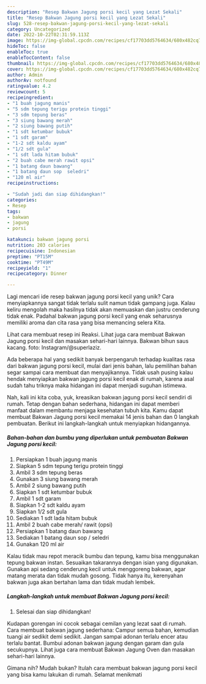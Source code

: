 ```yaml
---
description: "Resep Bakwan Jagung porsi kecil yang Lezat Sekali"
title: "Resep Bakwan Jagung porsi kecil yang Lezat Sekali"
slug: 528-resep-bakwan-jagung-porsi-kecil-yang-lezat-sekali
category: Uncategorized
date: 2022-10-22T02:31:59.113Z
image: https://img-global.cpcdn.com/recipes/cf17703dd5764634/680x482cq70/bakwan-jagung-porsi-kecil-foto-resep-utama.jpg
hideToc: false
enableToc: true
enableTocContent: false
thumbnail: https://img-global.cpcdn.com/recipes/cf17703dd5764634/680x482cq70/bakwan-jagung-porsi-kecil-foto-resep-utama.jpg
cover: https://img-global.cpcdn.com/recipes/cf17703dd5764634/680x482cq70/bakwan-jagung-porsi-kecil-foto-resep-utama.jpg
author: Admin
authorAv: notfound
ratingvalue: 4.2
reviewcount: 5
recipeingredient:
- "1 buah jagung manis"
- "5 sdm tepung terigu protein tinggi"
- "3 sdm tepung beras"
- "3 siung bawang merah"
- "2 siung bawang putih"
- "1 sdt ketumbar bubuk"
- "1 sdt garam"
- "1-2 sdt kaldu ayam"
- "1/2 sdt gula"
- "1 sdt lada hitam bubuk"
- "2 buah cabe merah rawit opsi"
- "1 batang daun bawang"
- "1 batang daun sop  seledri"
- "120 ml air"
recipeinstructions:

- "Sudah jadi dan siap dihidangkan!"
categories:
- Resep
tags:
- bakwan
- jagung
- porsi

katakunci: bakwan jagung porsi 
nutrition: 203 calories
recipecuisine: Indonesian
preptime: "PT15M"
cooktime: "PT49M"
recipeyield: "1"
recipecategory: Dinner

---
```





Lagi mencari ide resep bakwan jagung porsi kecil yang unik? Cara menyiapkannya sangat tidak terlalu sulit namun tidak gampang juga. Kalau keliru mengolah maka hasilnya tidak akan memuaskan dan justru cenderung tidak enak. Padahal bakwan jagung porsi kecil yang enak seharusnya memiliki aroma dan cita rasa yang bisa memancing selera Kita.





Lihat cara membuat resep ini Reaksi. Lihat juga cara membuat Bakwan Jagung porsi kecil dan masakan sehari-hari lainnya. Bakwan bihun saus kacang. foto: Instagram/@superlaziz.

Ada beberapa hal yang sedikit banyak berpengaruh terhadap kualitas rasa dari bakwan jagung porsi kecil, mulai dari jenis bahan, lalu pemilihan bahan segar sampai cara membuat dan menyajikannya. Tidak usah pusing kalau hendak menyiapkan bakwan jagung porsi kecil enak di rumah, karena asal sudah tahu triknya maka hidangan ini dapat menjadi suguhan istimewa.






Nah, kali ini kita coba, yuk, kreasikan bakwan jagung porsi kecil sendiri di rumah. Tetap dengan bahan sederhana, hidangan ini dapat memberi manfaat dalam membantu menjaga kesehatan tubuh kita. Kamu dapat membuat Bakwan Jagung porsi kecil memakai 14 jenis bahan dan 0 langkah pembuatan. Berikut ini langkah-langkah untuk menyiapkan hidangannya.

<!--inarticleads1-->

##### Bahan-bahan dan bumbu yang diperlukan untuk pembuatan Bakwan Jagung porsi kecil:

1. Persiapkan 1 buah jagung manis
1. Siapkan 5 sdm tepung terigu protein tinggi
1. Ambil 3 sdm tepung beras
1. Gunakan 3 siung bawang merah
1. Ambil 2 siung bawang putih
1. Siapkan 1 sdt ketumbar bubuk
1. Ambil 1 sdt garam
1. Siapkan 1-2 sdt kaldu ayam
1. Siapkan 1/2 sdt gula
1. Sediakan 1 sdt lada hitam bubuk
1. Ambil 2 buah cabe merah/ rawit (opsi)
1. Persiapkan 1 batang daun bawang
1. Sediakan 1 batang daun sop / seledri
1. Gunakan 120 ml air


Kalau tidak mau repot meracik bumbu dan tepung, kamu bisa menggunakan tepung bakwan instan. Sesuaikan takarannya dengan isian yang digunakan. Gunakan api sedang cenderung kecil untuk menggoreng bakwan, agar matang merata dan tidak mudah gosong. Tidak hanya itu, kerenyahan bakwan juga akan bertahan lama dan tidak mudah lembek. 

<!--inarticleads2-->

##### Langkah-langkah untuk membuat Bakwan Jagung porsi kecil:


1. Selesai dan siap dihidangkan!

Kudapan gorengan ini cocok sebagai cemilan yang lezat saat di rumah. Cara membuat bakwan jagung sederhana: Campur semua bahan, kemudian tuangi air sedikit demi sedikit. Jangan sampai adonan terlalu encer atau terlalu bantat. Bumbui adonan bakwan jagung dengan garam dan gula secukupnya. Lihat juga cara membuat Bakwan Jagung Oven dan masakan sehari-hari lainnya. 

Gimana nih? Mudah bukan? Itulah cara membuat bakwan jagung porsi kecil yang bisa kamu lakukan di rumah. Selamat menikmati
